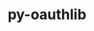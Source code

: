 ---
title: "py-oauthlib"
layout: cache
categories: [package, develop]
meta: {"compilers": ["none"], "num_specs": 43, "num_specs_by_stack": {"e4s": 10, "e4s-neoverse-v2": 11, "ml-linux-aarch64-cpu": 11, "ml-linux-aarch64-cuda": 10, "ml-linux-x86_64-cpu": 11, "ml-linux-x86_64-cuda": 10, "root": 43}, "oss": ["ubuntu22.04", "ubuntu24.04"], "platforms": ["linux"], "stacks": ["e4s", "e4s-neoverse-v2", "ml-linux-aarch64-cpu", "ml-linux-aarch64-cuda", "ml-linux-x86_64-cpu", "ml-linux-x86_64-cuda", "root"], "targets": ["aarch64", "neoverse_v2", "x86_64_v3"], "versions": ["3.2.2"]}
spec_details: [{"compiler": "none", "hash": "2kbbxhuvuzqpnsvgu2rruvo4iaqlvrdq", "os": "ubuntu24.04", "platform": "linux", "size": "-", "stacks": ["ml-linux-aarch64-cpu", "ml-linux-aarch64-cuda", "root"], "target": "aarch64", "variants": ["build_system=python_pip", "~rsa", "~signals", "~signedtoken"], "versions": ["3.2.2"]}, {"compiler": "none", "hash": "2s3fmdvxbu46aoslxom2y7ukkappdv5m", "os": "ubuntu22.04", "platform": "linux", "size": "-", "stacks": ["e4s-neoverse-v2", "root"], "target": "neoverse_v2", "variants": ["build_system=python_pip", "~rsa", "~signals", "~signedtoken"], "versions": ["3.2.2"]}, {"compiler": "none", "hash": "32tbgdn6xnxgo57wv5kzeki4cdejj63v", "os": "ubuntu22.04", "platform": "linux", "size": "-", "stacks": ["e4s", "root"], "target": "x86_64_v3", "variants": ["build_system=python_pip", "~rsa", "~signals", "~signedtoken"], "versions": ["3.2.2"]}, {"compiler": "none", "hash": "3atxxt3epr7usix6pvpywylzi4v6c6zi", "os": "ubuntu22.04", "platform": "linux", "size": "-", "stacks": ["e4s", "root"], "target": "x86_64_v3", "variants": ["build_system=python_pip", "~rsa", "~signals", "~signedtoken"], "versions": ["3.2.2"]}, {"compiler": "none", "hash": "3xuryoacbibwhspunhagnnb2uoac6cep", "os": "ubuntu22.04", "platform": "linux", "size": "-", "stacks": ["e4s-neoverse-v2", "root"], "target": "neoverse_v2", "variants": ["build_system=python_pip", "~rsa", "~signals", "~signedtoken"], "versions": ["3.2.2"]}, {"compiler": "none", "hash": "4htd5r2nyupbt5j7w4zu3giyf7wn2kil", "os": "ubuntu22.04", "platform": "linux", "size": "-", "stacks": ["e4s-neoverse-v2", "root"], "target": "neoverse_v2", "variants": ["build_system=python_pip", "~rsa", "~signals", "~signedtoken"], "versions": ["3.2.2"]}, {"compiler": "none", "hash": "57pzmfnkuep5hp43mzxwisnbzkbp74o5", "os": "ubuntu24.04", "platform": "linux", "size": "-", "stacks": ["ml-linux-aarch64-cpu", "ml-linux-aarch64-cuda", "root"], "target": "aarch64", "variants": ["build_system=python_pip", "~rsa", "~signals", "~signedtoken"], "versions": ["3.2.2"]}, {"compiler": "none", "hash": "5xvhsqvydpt2lzkli4x3zsbhktxwwxgn", "os": "ubuntu22.04", "platform": "linux", "size": "-", "stacks": ["e4s", "root"], "target": "x86_64_v3", "variants": ["build_system=python_pip", "~rsa", "~signals", "~signedtoken"], "versions": ["3.2.2"]}, {"compiler": "none", "hash": "6p3ito5ckx35tohdvx33a3o7j6acm76t", "os": "ubuntu24.04", "platform": "linux", "size": "-", "stacks": ["ml-linux-aarch64-cpu", "root"], "target": "aarch64", "variants": ["build_system=python_pip", "~rsa", "~signals", "~signedtoken"], "versions": ["3.2.2"]}, {"compiler": "none", "hash": "bemi3ozhkvwk6bxctysxtzxgeeplbuua", "os": "ubuntu22.04", "platform": "linux", "size": "-", "stacks": ["e4s", "root"], "target": "x86_64_v3", "variants": ["build_system=python_pip", "~rsa", "~signals", "~signedtoken"], "versions": ["3.2.2"]}, {"compiler": "none", "hash": "bj62zbtyclzl5kvl2fbmqdganelt2pts", "os": "ubuntu22.04", "platform": "linux", "size": "-", "stacks": ["e4s-neoverse-v2", "root"], "target": "neoverse_v2", "variants": ["build_system=python_pip", "~rsa", "~signals", "~signedtoken"], "versions": ["3.2.2"]}, {"compiler": "none", "hash": "c3yxoptf3demhucfmb4jspz7zjh7crjo", "os": "ubuntu22.04", "platform": "linux", "size": "-", "stacks": ["e4s", "root"], "target": "x86_64_v3", "variants": ["build_system=python_pip", "~rsa", "~signals", "~signedtoken"], "versions": ["3.2.2"]}, {"compiler": "none", "hash": "c4f533jgtz4pdmilrehq4nverb5ev362", "os": "ubuntu22.04", "platform": "linux", "size": "-", "stacks": ["e4s", "root"], "target": "x86_64_v3", "variants": ["build_system=python_pip", "~rsa", "~signals", "~signedtoken"], "versions": ["3.2.2"]}, {"compiler": "none", "hash": "cbso4v3pxhfzvn67yjswaohpyxvoqcw5", "os": "ubuntu24.04", "platform": "linux", "size": "-", "stacks": ["ml-linux-x86_64-cpu", "ml-linux-x86_64-cuda", "root"], "target": "x86_64_v3", "variants": ["build_system=python_pip", "~rsa", "~signals", "~signedtoken"], "versions": ["3.2.2"]}, {"compiler": "none", "hash": "cj2ylbsww4ioclzmbkmcwrp4lypx2gdv", "os": "ubuntu24.04", "platform": "linux", "size": "-", "stacks": ["ml-linux-x86_64-cpu", "root"], "target": "x86_64_v3", "variants": ["build_system=python_pip", "~rsa", "~signals", "~signedtoken"], "versions": ["3.2.2"]}, {"compiler": "none", "hash": "dnw2gjiezlhcnv74l4wdjkd2ni6inttb", "os": "ubuntu24.04", "platform": "linux", "size": "-", "stacks": ["ml-linux-x86_64-cpu", "ml-linux-x86_64-cuda", "root"], "target": "x86_64_v3", "variants": ["build_system=python_pip", "~rsa", "~signals", "~signedtoken"], "versions": ["3.2.2"]}, {"compiler": "none", "hash": "eatuxrsue7n7qyxnrwvmb2u5cry4qeu5", "os": "ubuntu22.04", "platform": "linux", "size": "-", "stacks": ["e4s-neoverse-v2", "root"], "target": "neoverse_v2", "variants": ["build_system=python_pip", "~rsa", "~signals", "~signedtoken"], "versions": ["3.2.2"]}, {"compiler": "none", "hash": "fxwvofz7eipi2akdy33otnkyympt3t65", "os": "ubuntu24.04", "platform": "linux", "size": "-", "stacks": ["ml-linux-x86_64-cpu", "ml-linux-x86_64-cuda", "root"], "target": "x86_64_v3", "variants": ["build_system=python_pip", "~rsa", "~signals", "~signedtoken"], "versions": ["3.2.2"]}, {"compiler": "none", "hash": "gfroqf2hzynzm57ubnb3w3wkrtaftd2v", "os": "ubuntu24.04", "platform": "linux", "size": "-", "stacks": ["ml-linux-x86_64-cpu", "ml-linux-x86_64-cuda", "root"], "target": "x86_64_v3", "variants": ["build_system=python_pip", "~rsa", "~signals", "~signedtoken"], "versions": ["3.2.2"]}, {"compiler": "none", "hash": "hxtxqpzzghgo7dpyfjhpb7wvf7chrjkv", "os": "ubuntu24.04", "platform": "linux", "size": "-", "stacks": ["ml-linux-aarch64-cpu", "ml-linux-aarch64-cuda", "root"], "target": "aarch64", "variants": ["build_system=python_pip", "~rsa", "~signals", "~signedtoken"], "versions": ["3.2.2"]}, {"compiler": "none", "hash": "khvo5ajymxnevziey33nl2xjim2m45hu", "os": "ubuntu22.04", "platform": "linux", "size": "-", "stacks": ["e4s", "root"], "target": "x86_64_v3", "variants": ["build_system=python_pip", "~rsa", "~signals", "~signedtoken"], "versions": ["3.2.2"]}, {"compiler": "none", "hash": "ltir77j5kbtyvyv2vdxbjzcikqh7wu4s", "os": "ubuntu24.04", "platform": "linux", "size": "-", "stacks": ["ml-linux-aarch64-cpu", "ml-linux-aarch64-cuda", "root"], "target": "aarch64", "variants": ["build_system=python_pip", "~rsa", "~signals", "~signedtoken"], "versions": ["3.2.2"]}, {"compiler": "none", "hash": "ltyhjzp5jt4houxr3xpsoafiukvyo5sw", "os": "ubuntu24.04", "platform": "linux", "size": "-", "stacks": ["ml-linux-aarch64-cpu", "ml-linux-aarch64-cuda", "root"], "target": "aarch64", "variants": ["build_system=python_pip", "~rsa", "~signals", "~signedtoken"], "versions": ["3.2.2"]}, {"compiler": "none", "hash": "nafigqztec5yques4ranctijunnmgqbr", "os": "ubuntu24.04", "platform": "linux", "size": "-", "stacks": ["ml-linux-aarch64-cpu", "ml-linux-aarch64-cuda", "root"], "target": "aarch64", "variants": ["build_system=python_pip", "~rsa", "~signals", "~signedtoken"], "versions": ["3.2.2"]}, {"compiler": "none", "hash": "owtgwa3qo4uztkn2cibzvxrvru4jm66r", "os": "ubuntu24.04", "platform": "linux", "size": "-", "stacks": ["ml-linux-aarch64-cpu", "ml-linux-aarch64-cuda", "root"], "target": "aarch64", "variants": ["build_system=python_pip", "~rsa", "~signals", "~signedtoken"], "versions": ["3.2.2"]}, {"compiler": "none", "hash": "pluulq2gthzko66zlfjb4vp2ugkomlfe", "os": "ubuntu22.04", "platform": "linux", "size": "-", "stacks": ["e4s-neoverse-v2", "root"], "target": "neoverse_v2", "variants": ["build_system=python_pip", "~rsa", "~signals", "~signedtoken"], "versions": ["3.2.2"]}, {"compiler": "none", "hash": "rgxvbfujgfbznf2brvmihk2nmyoqjb4r", "os": "ubuntu24.04", "platform": "linux", "size": "-", "stacks": ["ml-linux-x86_64-cpu", "ml-linux-x86_64-cuda", "root"], "target": "x86_64_v3", "variants": ["build_system=python_pip", "~rsa", "~signals", "~signedtoken"], "versions": ["3.2.2"]}, {"compiler": "none", "hash": "rngwuqgwlttzxdsvzgaqoxg56vnzfpwq", "os": "ubuntu24.04", "platform": "linux", "size": "-", "stacks": ["ml-linux-x86_64-cpu", "ml-linux-x86_64-cuda", "root"], "target": "x86_64_v3", "variants": ["build_system=python_pip", "~rsa", "~signals", "~signedtoken"], "versions": ["3.2.2"]}, {"compiler": "none", "hash": "rwuifyxydwykfxrp3jtvvlr4nyuguzdn", "os": "ubuntu24.04", "platform": "linux", "size": "-", "stacks": ["ml-linux-x86_64-cpu", "ml-linux-x86_64-cuda", "root"], "target": "x86_64_v3", "variants": ["build_system=python_pip", "~rsa", "~signals", "~signedtoken"], "versions": ["3.2.2"]}, {"compiler": "none", "hash": "semmtsdbosmlznelhmmrz3zx5oyscrhu", "os": "ubuntu22.04", "platform": "linux", "size": "-", "stacks": ["e4s-neoverse-v2", "root"], "target": "neoverse_v2", "variants": ["build_system=python_pip", "~rsa", "~signals", "~signedtoken"], "versions": ["3.2.2"]}, {"compiler": "none", "hash": "sr6igggh2jidjajequh24bu2xq3llf53", "os": "ubuntu22.04", "platform": "linux", "size": "-", "stacks": ["e4s", "root"], "target": "x86_64_v3", "variants": ["build_system=python_pip", "~rsa", "~signals", "~signedtoken"], "versions": ["3.2.2"]}, {"compiler": "none", "hash": "szufon22iimopakcxzvx7upqumdqyjip", "os": "ubuntu24.04", "platform": "linux", "size": "-", "stacks": ["ml-linux-x86_64-cpu", "ml-linux-x86_64-cuda", "root"], "target": "x86_64_v3", "variants": ["build_system=python_pip", "~rsa", "~signals", "~signedtoken"], "versions": ["3.2.2"]}, {"compiler": "none", "hash": "ux3caz7nifdah2rvutybuei5go5bxhk6", "os": "ubuntu24.04", "platform": "linux", "size": "-", "stacks": ["ml-linux-aarch64-cpu", "ml-linux-aarch64-cuda", "root"], "target": "aarch64", "variants": ["build_system=python_pip", "~rsa", "~signals", "~signedtoken"], "versions": ["3.2.2"]}, {"compiler": "none", "hash": "vatywzu6ps7h754nsza4ffzn2hv47znb", "os": "ubuntu22.04", "platform": "linux", "size": "-", "stacks": ["e4s-neoverse-v2", "root"], "target": "neoverse_v2", "variants": ["build_system=python_pip", "~rsa", "~signals", "~signedtoken"], "versions": ["3.2.2"]}, {"compiler": "none", "hash": "vy7odjivs7o3bzwq2tuluif3ikzdbaun", "os": "ubuntu22.04", "platform": "linux", "size": "-", "stacks": ["e4s", "root"], "target": "x86_64_v3", "variants": ["build_system=python_pip", "~rsa", "~signals", "~signedtoken"], "versions": ["3.2.2"]}, {"compiler": "none", "hash": "wfh4k3t5pmfsqyxxvub2p2uam3gbbfca", "os": "ubuntu22.04", "platform": "linux", "size": "-", "stacks": ["e4s", "root"], "target": "x86_64_v3", "variants": ["build_system=python_pip", "~rsa", "~signals", "~signedtoken"], "versions": ["3.2.2"]}, {"compiler": "none", "hash": "y4kwtb6a6v52xtsvommayvzfsfaiu7jr", "os": "ubuntu22.04", "platform": "linux", "size": "-", "stacks": ["e4s-neoverse-v2", "root"], "target": "neoverse_v2", "variants": ["build_system=python_pip", "~rsa", "~signals", "~signedtoken"], "versions": ["3.2.2"]}, {"compiler": "none", "hash": "yot57rr2iy7aotpeql7wf4i3szvrzgme", "os": "ubuntu22.04", "platform": "linux", "size": "-", "stacks": ["e4s-neoverse-v2", "root"], "target": "neoverse_v2", "variants": ["build_system=python_pip", "~rsa", "~signals", "~signedtoken"], "versions": ["3.2.2"]}, {"compiler": "none", "hash": "yvpfjpd5n336ilqeow67r3cf3qsfiizr", "os": "ubuntu24.04", "platform": "linux", "size": "-", "stacks": ["ml-linux-x86_64-cpu", "ml-linux-x86_64-cuda", "root"], "target": "x86_64_v3", "variants": ["build_system=python_pip", "~rsa", "~signals", "~signedtoken"], "versions": ["3.2.2"]}, {"compiler": "none", "hash": "ywu72buekss43kkvv5ombw4riukbqkhx", "os": "ubuntu22.04", "platform": "linux", "size": "-", "stacks": ["e4s-neoverse-v2", "root"], "target": "neoverse_v2", "variants": ["build_system=python_pip", "~rsa", "~signals", "~signedtoken"], "versions": ["3.2.2"]}, {"compiler": "none", "hash": "yzqjf6ch224tb4pb5smubp5dahqmsnlf", "os": "ubuntu24.04", "platform": "linux", "size": "-", "stacks": ["ml-linux-x86_64-cpu", "ml-linux-x86_64-cuda", "root"], "target": "x86_64_v3", "variants": ["build_system=python_pip", "~rsa", "~signals", "~signedtoken"], "versions": ["3.2.2"]}, {"compiler": "none", "hash": "zlo6zv2fi6beir2kqtfvrwb5pfinznvs", "os": "ubuntu24.04", "platform": "linux", "size": "-", "stacks": ["ml-linux-aarch64-cpu", "ml-linux-aarch64-cuda", "root"], "target": "aarch64", "variants": ["build_system=python_pip", "~rsa", "~signals", "~signedtoken"], "versions": ["3.2.2"]}, {"compiler": "none", "hash": "zqxnmbpmv43j3v7avgqsbkypuekjl7tl", "os": "ubuntu24.04", "platform": "linux", "size": "-", "stacks": ["ml-linux-aarch64-cpu", "ml-linux-aarch64-cuda", "root"], "target": "aarch64", "variants": ["build_system=python_pip", "~rsa", "~signals", "~signedtoken"], "versions": ["3.2.2"]}]
---